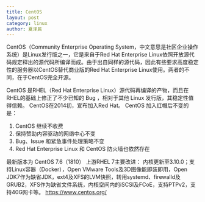```yaml
---
title: CentOS
layout: post
category: linux
author: 夏泽民
---
```

CentOS（Community Enterprise Operating System，中文意思是社区企业操作系统）是Linux发行版之一，它是来自于Red Hat Enterprise Linux依照开放源代码规定释出的源代码所编译而成。由于出自同样的源代码，因此有些要求高度稳定性的服务器以CentOS替代商业版的Red Hat Enterprise Linux使用。两者的不同，在于CentOS完全开源。
<!-- more -->
CentOS 是RHEL（Red Hat Enterprise Linux）源代码再编译的产物，而且在RHEL的基础上修正了不少已知的 Bug ，相对于其他 Linux 发行版，其稳定性值得信赖。
CentOS在2014初，宣布加入Red Hat。
CentOS 加入红帽后不变的是：
1. CentOS 继续不收费
2. 保持赞助内容驱动的网络中心不变
3. Bug、Issue 和紧急事件处理策略不变
4. Red Hat Enterprise Linux 和 CentOS 防火墙也依然存在

最新版本为 CentOS 7.6（1810）
上游RHEL 7主要改进：
内核更新至3.10.0；支持Linux容器（Docker），Open VMware Tools及3D图像能即装即用，Open JDK7作为缺省JDK，ext4及XFS的LVM快照，转用systemd、firewalld及GRUB2，XFS作为缺省文件系统，内核空间内的iSCSI及FCoE，支持PTPv2，支持40G网卡等。
https://www.centos.org/

